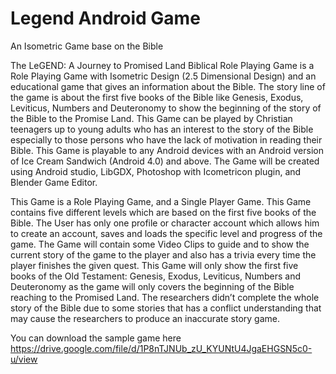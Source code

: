# Legend Android Game
An Isometric Game base on the Bible


The LeGEND: A Journey to Promised Land Biblical Role Playing Game is a Role Playing Game with Isometric Design (2.5 Dimensional Design) and an educational game that gives an information about the Bible. The story line of the game is about the first five books of the Bible like Genesis, Exodus, Leviticus, Numbers and Deuteronomy to show the beginning of the story of the Bible to the Promise Land. This Game can be played by Christian teenagers up to young adults who has an interest to the story of the Bible especially to those persons who have the lack of motivation in reading their Bible. This Game is playable to any Android devices with an Android version of Ice Cream Sandwich (Android 4.0) and above. The Game will be created using Android studio, LibGDX, Photoshop with Icometricon plugin, and Blender Game Editor.

This Game is a Role Playing Game, and a Single Player Game. This Game contains five different levels which are based on the first five books of the Bible. The User has only one profile or character account which allows him to create an account, saves and loads the specific level and progress of the game. The Game will contain some Video Clips to guide and to show the current story of the game to the player and also has a trivia every time the player finishes the given quest. This Game will only show the first five books of the Old Testament: Genesis, Exodus, Leviticus, Numbers and Deuteronomy as the game will only covers the beginning of the Bible reaching to the Promised Land. The researchers didn’t complete the whole story of the Bible due to some stories that has a conflict understanding that may cause the researchers to produce an inaccurate story game.

You can download the sample game here https://drive.google.com/file/d/1P8nTJNUb_zU_KYUNtU4JgaEHGSN5c0-u/view
